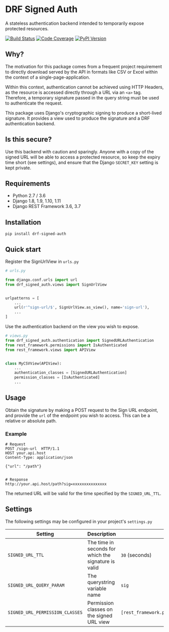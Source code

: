 # DRF Signed Auth
A stateless authentication backend intended to temporarily expose protected
resources.

[![Build Status](https://travis-ci.org/marcgibbons/drf_signed_auth.png?branch=master)](https://travis-ci.org/marcgibbons/drf_signed_auth)
[![Code Coverage](https://codecov.io/gh/marcgibbons/drf_signed_auth/branch/master/graph/badge.svg)](https://codecov.io/gh/marcgibbons/drf_signed_auth)
[![PyPI Version](https://img.shields.io/pypi/v/drf-signed-auth.svg)](https://pypi.python.org/pypi/drf-signed-auth/0.1.1)


## Why?

The motivation for this package comes from a frequent project requirement to
directly download served by the API in formats like CSV or Excel within the
context of a single-page-application.

Within this context, authentication cannot be achieved using HTTP Headers, as
the resource is accessed directly through a URL via an `<a>` tag. Therefore, a
temporary signature passed in the query string must be used to authenticate the
request.


This package uses Django's cryptographic signing to produce a short-lived
signature. It provides a view used to produce the signature and a DRF
authentication backend.


## Is this secure?
Use this backend with caution and sparingly. Anyone with a copy of the signed
URL will be able to access a protected resource, so keep the expiry time
short (see settings), and ensure that the Django `SECRET_KEY` setting is kept
private.


## Requirements
- Python 2.7 / 3.6
- Django 1.8, 1.9, 1.10, 1.11
- Django REST Framework 3.6, 3.7


## Installation
`pip install drf-signed-auth`


## Quick start
Register the SignUrlView in `urls.py`

```python
# urls.py

from django.conf.urls import url
from drf_signed_auth.views import SignUrlView


urlpatterns = [
    ...
    url(r'^sign-url/$', SignUrlView.as_view(), name='sign-url'),
    ...
]
```

Use the authentication backend on the view you wish to expose.

```python
# views.py
from drf_signed_auth.authentication import SignedURLAuthentication
from rest_framework.permissions import IsAuthenticated
from rest_framework.views import APIView


class MyCSVView(APIView):
    ...
    authentication_classes = [SignedURLAuthentication]
    permission_classes = [IsAuthenticated]
    ...
```

## Usage

Obtain the signature by making a POST request to the Sign URL endpoint, and
provide the `url` of the endpoint you wish to access. This can be a relative
or absolute path.

### Example

```
# Request
POST /sign-url  HTTP/1.1
HOST your.api.host
Content-Type: application/json

{"url": "/path"}


# Response
http://your.api.host/path?sig=xxxxxxxxxxxxxxx
```

The returned URL will be valid for the time specified by the `SIGNED_URL_TTL`.


## Settings

The following settings may be configured in your project's `settings.py`

| Setting                   | Description                                           | Default |
| --- | --- | --- |
| `SIGNED_URL_TTL`          | The time in seconds for which the signature is valid  | `30` (seconds) |
| `SIGNED_URL_QUERY_PARAM`  | The querystring variable name                         | `sig` |
| `SIGNED_URL_PERMISSION_CLASSES`  | Permission classes on the signed URL view | `[rest_framework.permissions.IsAuthenticated]` |
